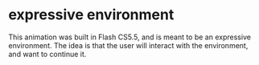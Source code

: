expressive environment
=======================

This animation was built in Flash CS5.5, and is meant to be an expressive environment.  The idea is that the user will interact with the environment, and want to continue it.